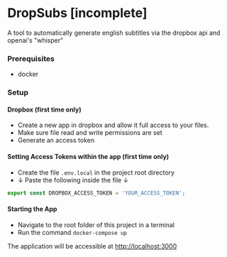 # DropSubs [incomplete]

A tool to automatically generate english subtitles via the dropbox api and openai's "whisper"

### Prerequisites

- docker

### Setup

#### Dropbox (first time only)
- Create a new app in dropbox and allow it full access to your files.
- Make sure file read and write permissions are set
- Generate an access token

#### Setting Access Tokens within the app (first time only)
- Create the file `.env.local` in the project root directory
- ↓ Paste the following inside the file ↓
```javascript
export const DROPBOX_ACCESS_TOKEN = 'YOUR_ACCESS_TOKEN';
```

#### Starting the App
- Navigate to the root folder of this project in a terminal
- Run the command `docker-compose up`
  
The application will be accessible at [http://localhost:3000](http://localhost:3000)
